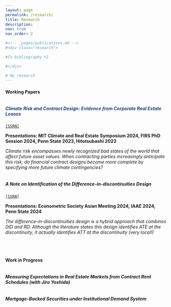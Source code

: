 ```yaml
---
layout: page
permalink: /research/
title: Research
description: 
nav: true
nav_order: 2

#<!-- _pages/publications.md -->
#<div class="research">

#{% bibliography %}

#</div>

# My research 
---
```


#### **Working Papers**

<p style="margin-top: 2.5em;"></p>

##### **<span style="color: rgb(30, 64, 124)">Climate Risk and Contract Design: Evidence from Corporate Real Estate Leases</span>**
[`[SSRN]`](https://papers.ssrn.com/sol3/papers.cfm?abstract_id=4686886)

**Presentations: MIT Climate and Real Estate Symposium 2024, FIRS PhD Session 2024, Penn State 2023, Hitotsubashi 2023**

*Climate risk encompasses newly recognized bad states of the world that affect future asset values. When contracting parties increasingly anticipate this risk, do financial contract designs become more complete by specifying more future climate contingencies?*

<p style="margin-top: 2.5em;"></p>

##### **A Note on Identification of the Difference-in-discontinuities Design**
[`[SSRN]`](https://papers.ssrn.com/sol3/papers.cfm?abstract_id=4686891)

**Presentations: Econometric Society Asian Meeting 2024, IAAE 2024, Penn State 2024**

*The difference-in-discontinuities design is a hybrid approach that combines DID and RD. Although the literature states this design identifies ATE at the discontinuity, it actually identifies ATT at the discontinuity (very local!)*

<p style="margin-top: 5em;"></p>

#### **Work in Progress**

<p style="margin-top: 2.5em;"></p>

##### **Measuring Expectations in Real Estate Markets from Contract Rent Schedules** (with Jiro Yoshida)

<p style="margin-top: 2.5em;"></p>

##### **Mortgage-Backed Securities under Institutional Demand System**